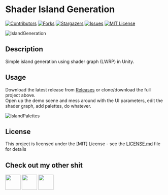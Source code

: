# Shader Island Generation
[![Contributors][contributors-shield]][contributors-url]
[![Forks][forks-shield]][forks-url]
[![Stargazers][stars-shield]][stars-url]
[![Issues][issues-shield]][issues-url]
[![MIT License][license-shield]][license-url]

![IslandGeneration](https://user-images.githubusercontent.com/31507417/129889080-92996d57-2256-4e03-87c9-7d29ac34ada5.gif)

## Description
Simple island generation using shader graph (LWRP) in Unity.

## Usage
Download the latest release from [Releases](https://github.com/ZeppelinGames/Unity-Shader-Island-Generation/releases) or clone/download the full project above.
<br> Open up the demo scene and mess around with the UI parameters, edit the shader graph, add palettes, do whatever.

![IslandPalettes](https://user-images.githubusercontent.com/31507417/129889139-8361d37b-f7d1-4b58-a040-baacb8070e1d.gif)

## License
This project is licensed under the [MIT] License - see the [LICENSE.md](https://github.com/ZeppelinGames/Unity-Shader-Island-Generation/blob/main/LICENSE) file for details

## Check out my other shit
<a href="http://www.twitter.com/Zeppelin_Games"><img src="https://image.flaticon.com/icons/png/512/124/124021.png" width="48"></a>
<a href="https://zeppelin-games.itch.io/"><img src="https://storage.webcatalog.app/catalog/itch-io/itch-io-icon-filled.png" width="48"></a>
<a href="http://www.github.com/ZeppelinGames"><img src="https://icon-library.com/images/github-icon-png/github-icon-png-29.jpg" width="48"></a>

[contributors-shield]: https://img.shields.io/github/contributors/ZeppelinGames/Unity-Shader-Island-Generation.svg?style=for-the-badge
[contributors-url]: https://github.com/ZeppelinGames/Unity-Shader-Island-Generation/graphs/contributors
[forks-shield]: https://img.shields.io/github/forks/ZeppelinGames/Unity-Shader-Island-Generation.svg?style=for-the-badge
[forks-url]: https://github.com/ZeppelinGames/Unity-Shader-Island-Generation/network/members
[stars-shield]: https://img.shields.io/github/stars/ZeppelinGames/Unity-Shader-Island-Generation.svg?style=for-the-badge
[stars-url]: https://github.com/ZeppelinGames/Unity-Shader-Island-Generation/stargazers
[issues-shield]: https://img.shields.io/github/issues/ZeppelinGames/Unity-Shader-Island-Generation.svg?style=for-the-badge
[issues-url]: https://github.com/ZeppelinGames/Unity-Shader-Island-Generation/issues
[license-shield]: https://img.shields.io/github/license/ZeppelinGames/Unity-Shader-Island-Generation.svg?style=for-the-badge
[license-url]: https://github.com/ZeppelinGames/Unity-Shader-Island-Generation/blob/master/LICENSE.txt
